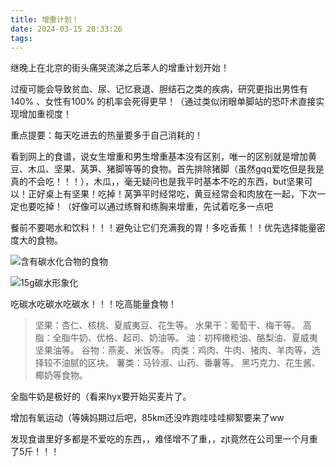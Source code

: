 ```yaml
---
title: 增重计划！
date: 2024-03-15 20:33:26
tags:
---
```

继晚上在北京的街头痛哭流涕之后苯人的增重计划开始！

过瘦可能会导致贫血、尿、记忆衰退、胆结石之类的疾病，研究更指出男性有140% 、女性有100% 的机率会死得更早！（通过类似闭眼单脚站的恐吓术直接实现增加重视度！

重点提要：每天吃进去的热量要多于自己消耗的！

看到网上的食谱，说女生增重和男生增重基本没有区别，唯一的区别就是增加黄豆、木瓜、坚果、莴笋、猪脚等等的食物。首先排除猪脚（虽然gqq爱吃但是我是真的不会吃！！！），木瓜，，毫无疑问也是我平时基本不吃的东西，but坚果可以！正好桌上有坚果！吃掉！莴笋平时经常吃，黄豆经常会和肉放在一起，下次一定也要吃掉！（好像可以通过练臀和练胸来增重，先试着吃多一点吧

餐前不要喝水和饮料！！！避免让它们充满我的胃！多吃香蕉！！优先选择能量密度大的食物。

![含有碳水化合物的食物](../img/增重/微信截图_20240315205112.png)

![15g碳水形象化](../img/增重/15g碳水化合物.png)

吃碳水吃碳水吃碳水！！！吃高能量食物！

>坚果：杏仁、核桃、夏威夷豆、花生等。
水果干：葡萄干、梅干等。
高脂：全脂牛奶、优格、起司、奶油等。
油：初榨橄榄油、酪梨油、夏威夷坚果油等。
谷物：燕麦、米饭等。
肉类：鸡肉、牛肉、猪肉、羊肉等，选择较不油腻的区块。
薯类：马铃淑、山药、番薯等。
黑巧克力、花生酱、椰奶等食物。

全脂牛奶是极好的（看来hyx要开始买麦片了。

增加有氧运动（等姨妈期过后吧，85km还没咋跑哇哇哇柳絮要来了ww

发现食谱里好多都是不爱吃的东西，，难怪增不了重，，zjt竟然在公司里一个月重了5斤！！！





